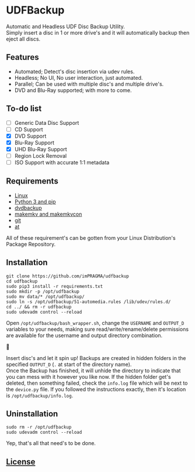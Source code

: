 # UDFBackup
Automatic and Headless UDF Disc Backup Utility.  
Simply insert a disc in 1 or more drive's and it will automatically backup then eject all discs.

## Features
- Automated; Detect's disc insertion via udev rules.
- Headless; No UI, No user interaction, just automated.
- Parallel; Can be used with multiple disc's and multiple drive's.
- DVD and Blu-Ray supported; with more to come.

## To-do list

- [ ] Generic Data Disc Support
- [ ] CD Support
- [X] DVD Support
- [X] Blu-Ray Support
- [X] UHD Blu-Ray Support
- [ ] Region Lock Removal
- [ ] ISO Support with accurate 1:1 metadata

## Requirements
- [Linux](https://wikipedia.org/wiki/Linux)
- [Python 3 and pip](https://python.org)
- [dvdbackup](http://dvdbackup.sourceforge.net)
- [makemkv and makemkvcon](https://makemkv.com)
- [git](https://git-scm.com)
- [at](http://software.calhariz.com/at)

All of these requirement's can be gotten from your Linux Distribution's Package Repository.

## Installation
```
git clone https://github.com/imPRAGMA/udfbackup
cd udfbackup
sudo pip3 install -r requirements.txt
sudo mkdir -p /opt/udfbackup
sudo mv data/* /opt/udfbackup/
sudo ln -s /opt/udfbackup/51-automedia.rules /lib/udev/rules.d/
cd ../ && rm -r udfbackup
sudo udevadm control --reload
```
Open `/opt/udfbackup/bash_wrapper.sh`, change the `USERNAME` and `OUTPUT_D` variables to your needs, making sure read/write/rename/delete permissions are available for the username and output directory combination.

:tada:

Insert disc's and let it spin up! Backups are created in hidden folders in the specified `OUTPUT_D` (`.` at start of the directory name).  
Once the Backup has finished, it will unhide the directory to indicate that you can mess with it however you like now.
If the hidden folder get's deleted, then something failed, check the `info.log` file which will be next to the `device.py` file. If you followed the instructions exactly, then it's location is `/opt/udfbackup/info.log`.

## Uninstallation
```
sudo rm -r /opt/udfbackup
sudo udevadm control --reload
```
Yep, that's all that need's to be done.

## [License](LICENSE)
